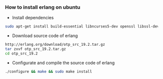 ### How to install erlang on ubuntu

+ Install dependencies

```bash
sudo apt-get install build-essential libncurses5-dev openssl libssl-dev fop xsltproc unixodbc-dev
```

+ Download source code of erlang
```bash
http://erlang.org/download/otp_src_19.2.tar.gz
tar zxvf otp_src_19.2.tar.gz
cd otp_src_19.2
```

+ Configurate and compile the source code of erlang
```bash
./configure && make && sudo make install
```
